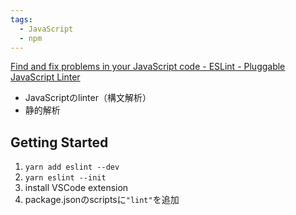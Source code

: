```yaml
---
tags:
  - JavaScript
  - npm
---
```

[Find and fix problems in your JavaScript code - ESLint - Pluggable JavaScript Linter](https://eslint.org/)

- JavaScriptのlinter（構文解析）
- 静的解析

## Getting Started
1. `yarn add eslint --dev`
2. `yarn eslint --init`
3. install VSCode extension
4. package.jsonのscriptsに`"lint"`を追加
